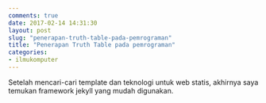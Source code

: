 ```yaml
---
comments: true
date: 2017-02-14 14:31:30
layout: post
slug: "penerapan-truth-table-pada-pemrograman"
title: "Penerapan Truth Table pada pemrograman"
categories:
- ilmukomputer
---
```


Setelah mencari-cari template dan teknologi untuk web statis, akhirnya saya temukan framework jekyll yang mudah digunakan.